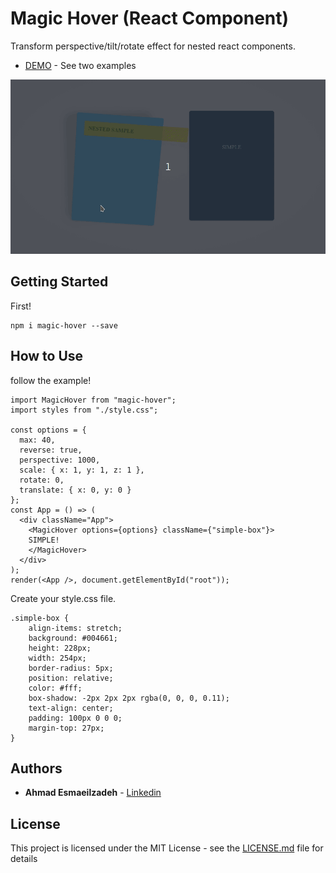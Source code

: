 # Magic Hover (React Component)

Transform perspective/tilt/rotate effect for nested react components.
* [DEMO](https://shomalgan.github.io/magic-hover/) - See two examples


![](magic-hover.gif)


## Getting Started

First!
```
npm i magic-hover --save
```




## How to Use

follow the example!

```
import MagicHover from "magic-hover";
import styles from "./style.css";

const options = {
  max: 40,
  reverse: true,
  perspective: 1000,
  scale: { x: 1, y: 1, z: 1 },
  rotate: 0,
  translate: { x: 0, y: 0 }
};
const App = () => (
  <div className="App">
    <MagicHover options={options} className={"simple-box"}>
    SIMPLE!
    </MagicHover>
  </div>
);
render(<App />, document.getElementById("root"));

```
Create your style.css file.

```
.simple-box {
    align-items: stretch;
    background: #004661;
    height: 228px;
    width: 254px;
    border-radius: 5px;
    position: relative;
    color: #fff;
    box-shadow: -2px 2px 2px rgba(0, 0, 0, 0.11);
    text-align: center;
    padding: 100px 0 0 0;
    margin-top: 27px;
}

```



## Authors

* **Ahmad Esmaeilzadeh**  - [Linkedin](https://www.linkedin.com/in/ahmad-esmaeilzadeh-68802a98/)


## License

This project is licensed under the MIT License - see the [LICENSE.md](LICENSE.md) file for details
